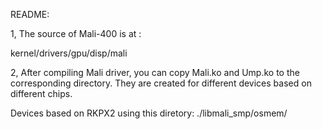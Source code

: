README:

1, The source of Mali-400 is at : 
	
   kernel/drivers/gpu/disp/mali

2, After compiling Mali driver, you can copy Mali.ko and Ump.ko to the corresponding directory. 
   They are created for different devices based on different chips.
   
   Devices based on RKPX2 using this diretory: ./libmali_smp/osmem/
